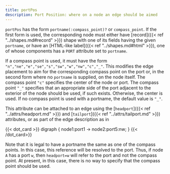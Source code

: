 ```yaml
---
title: portPos
description: Port Position: where on a node an edge should be aimed
---
```

`portPos` has the form
`portname(:compass_point)?` or `compass_point`. If the first form is
used, the corresponding node must either have [record]({{< ref "../shapes.md#record" >}})
shape with one of its fields having the given `portname`, or have an
[HTML-like label]({{< ref "../shapes.md#html" >}}), one of whose components has a `PORT`
attribute set to `portname`.

If a compass point is used, it must have the form
`"n","ne","e","se","s","sw","w","nw","c","_"`. This modifies the edge
placement to aim for the corresponding compass point on the port or, in the
second form where no `portname` is supplied, on the node itself. The compass
point `"c"` specifies the center of the node or port. The compass point `"_"`
specifies that an appropriate side of the port adjacent to the exterior of
the node should be used, if such exists. Otherwise, the center is used. If no
compass point is used with a portname, the default value is `"_"`.

This attribute can be attached to an edge using the
[`headport`]({{< ref "../attrs/headport.md" >}}) and [`tailport`]({{< ref "../attrs/tailport.md" >}}) attributes, or as part of the
edge description as in

{{< dot_card >}}
digraph {
  node1:port1 -> node2:port5:nw;
}
{{< /dot_card>}}

Note that it is legal to have a portname the same as one of the compass
points. In this case, this reference will be resolved to the port. Thus, if
node `A` has a port `w`, then `headport=w` will refer to the port and not the
compass point. At present, in this case, there is no way to specify that the
compass point should be used.
